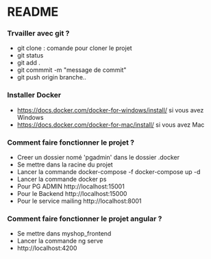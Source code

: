 # README #

### Trvailler avec git ? ###

* git clone : comande pour cloner le projet
* git status
* git add .
* git commmit -m "message de commit"
* git push origin branche..

### Installer Docker ###

* https://docs.docker.com/docker-for-windows/install/ si vous avez Windows
* https://docs.docker.com/docker-for-mac/install/ si vous avez Mac


### Comment faire fonctionner le projet ? ###

* Creer un dossier nomé 'pgadmin' dans le dossier .docker 
* Se mettre dans la racine du projet
* Lancer la commande docker-compose -f docker-compose up -d
* Lancer la commande docker ps
* Pour PG ADMIN http://localhost:15001
* Pour le Backend http://localhost:15000
* Pour le service mailing http://localhost:8001


### Comment faire fonctionner le projet angular ? ###

* Se mettre dans myshop_frontend 
* Lancer la commande ng serve
* http://localhost:4200

